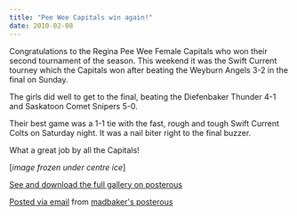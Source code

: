 ```yaml
---
title: "Pee Wee Capitals win again!"
date: 2010-02-08
---
```


Congratulations to the Regina Pee Wee Female Capitals who won their second tournament of the season. This weekend it was the Swift Current tourney which the Capitals won after beating the Weyburn Angels 3-2 in the final on Sunday.

The girls did well to get to the final, beating the Diefenbaker Thunder 4-1 and Saskatoon Comet Snipers 5-0.

Their best game was a 1-1 tie with the fast, rough and tough Swift Current Colts on Saturday night. It was a nail biter right to the final buzzer.

What a great job by all the Capitals!

[_image frozen under centre ice_]

[See and download the full gallery on posterous](http://madbaker.posterous.com/pee-wee-capitals-win-again)

[Posted via email](http://posterous.com) from [madbaker's posterous](http://madbaker.posterous.com/pee-wee-capitals-win-again)
